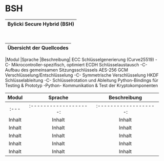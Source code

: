 # BSH
|Bylicki Secure Hybrid (BSH)|
|---|

<br>

|Übersicht der Quellcodes|
|---|


|Modul	|Sprache	|Beschreibung|
ECC Schlüsselgenerierung (Curve25519) -C- Mikrocontroller-spezifisch, optimiert
ECDH Schlüsselaustausch -C- Aufbau des gemeinsamen Sitzungsschlüssels
AES-256 GCM Verschlüsselung/Entschlüsselung -C- Symmetrische Verschlüsselung
HKDF Schlüsselableitung -C- Schlüsselrotation und Ableitung
Python-Bindings für Testing & Prototyp	-Python- Kommunikation & Test der Kryptokomponenten


| Modul | Sprache | Beschreibung |
|:------------------:|:-------------------:|:-------------------:|
|:---                |:-------------------:|:-------------------:|
| Inhalt             | Inhalt              | Inhalt              |
| Inhalt             | Inhalt              | Inhalt              |
| Inhalt             | Inhalt              | Inhalt              |
| Inhalt             | Inhalt              | Inhalt              |
| Inhalt             | Inhalt              | Inhalt              |

